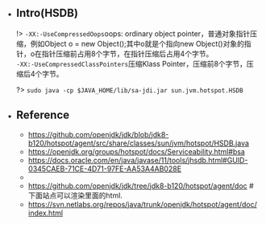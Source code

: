 * ## Intro(HSDB)

    !> `-XX:-UseCompressedOops`oops: ordinary object pointer，普通对象指针压缩，例如Object o = new Object();其中o就是个指向new Object()对象的指针，o在指针压缩前占用8个字节，在指针压缩后占用4个字节。
    <br>`-XX:-UseCompressedClassPointers`压缩Klass Pointer，压缩前8个字节，压缩后4个字节。

    ?> `sudo java -cp $JAVA_HOME/lib/sa-jdi.jar sun.jvm.hotspot.HSDB`

* ## Reference
    - https://github.com/openjdk/jdk/blob/jdk8-b120/hotspot/agent/src/share/classes/sun/jvm/hotspot/HSDB.java
    - https://openjdk.org/groups/hotspot/docs/Serviceability.html#bsa
    - https://docs.oracle.com/en/java/javase/11/tools/jhsdb.html#GUID-0345CAEB-71CE-4D71-97FE-AA53A4AB028E
    - 
    - https://github.com/openjdk/jdk/tree/jdk8-b120/hotspot/agent/doc #下面站点可以渲染里面的html.
    - https://svn.netlabs.org/repos/java/trunk/openjdk/hotspot/agent/doc/index.html